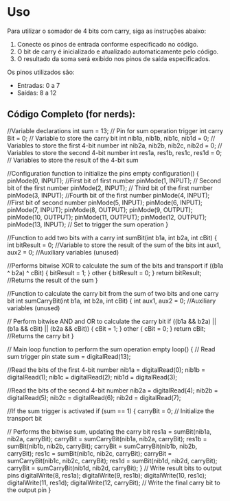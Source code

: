 # Uso

Para utilizar o somador de 4 bits com carry, siga as instruções abaixo:

1. Conecte os pinos de entrada conforme especificado no código.
2. O bit de carry é inicializado e atualizado automaticamente pelo código.
3. O resultado da soma será exibido nos pinos de saída especificados.

Os pinos utilizados são:

- Entradas: 0 a 7
- Saídas: 8 a 12

## Código Completo (for nerds): 
//Variable declarations
int sum = 13; // Pin for sum operation trigger
int carry Bit = 0; // Variable to store the carry bit
int nib1a, nib1b, nib1c, nib1d = 0; // Variables to store the first 4-bit number
int nib2a, nib2b, nib2c, nib2d = 0; // Variables to store the second 4-bit number
int res1a, res1b, res1c, res1d = 0; // Variables to store the result of the 4-bit sum

//Configuration function to initialize the pins
empty configuration() {
 pinMode(0, INPUT); //First bit of first number
 pinMode(1, INPUT); // Second bit of the first number
 pinMode(2, INPUT); // Third bit of the first number
 pinMode(3, INPUT); //Fourth bit of the first number
 pinMode(4, INPUT); //First bit of second number
 pinMode(5, INPUT); 
 pinMode(6, INPUT); 
 pinMode(7, INPUT); 
 pinMode(8, OUTPUT); 
 pinMode(9, OUTPUT); 
 pinMode(10, OUTPUT); 
 pinMode(11, OUTPUT); 
 pinMode(12, OUTPUT); 
 pinMode(13, INPUT); // Set to trigger the sum operation
}

//Function to add two bits with a carry
int sumBit(int b1a, int b2a, int cBit) {
 int bitResult = 0; //Variable to store the result of the sum of the bits
 int aux1, aux2 = 0; //Auxiliary variables (unused)

 //Performs bitwise XOR to calculate the sum of the bits and transport
 if ((b1a ^ b2a) ^ cBit) {
 bitResult = 1;
 } other {
 bitResult = 0;
 }
 return bitResult; //Returns the result of the sum
}

//Function to calculate the carry bit from the sum of two bits and one carry bit
int sumCarryBit(int b1a, int b2a, int cBit) {
 int aux1, aux2 = 0; //Auxiliary variables (unused)

 // Perform bitwise AND and OR to calculate the carry bit
 if ((b1a && b2a) || (b1a && cBit) || (b2a && cBit)) {
 cBit = 1;
 } other {
 cBit = 0;
 }
 return cBit; //Returns the carry bit
}

// Main loop function to perform the sum operation
empty loop() {
 // Read sum trigger pin state
 sum = digitalRead(13);

 //Read the bits of the first 4-bit number
 nib1a = digitalRead(0);
 nib1b = digitalRead(1);
 nib1c = digitalRead(2);
 nib1d = digitalRead(3);

 //Read the bits of the second 4-bit number
 nib2a = digitalRead(4);
 nib2b = digitalRead(5);
 nib2c = digitalRead(6);
 nib2d = digitalRead(7);

 //If the sum trigger is activated
 if (sum == 1) {
 carryBit = 0; // Initialize the transport bit
 
 // Performs the bitwise sum, updating the carry bit
 res1a = sumBit(nib1a, nib2a, carryBit);
 carryBit = sumCarryBit(nib1a, nib2a, carryBit);
 res1b = sumBit(nib1b, nib2b, carryBit);
 carryBit = sumCarryBit(nib1b, nib2b, carryBit);
 res1c = sumBit(nib1c, nib2c, carryBit);
 carryBit = sumCarryBit(nib1c, nib2c, carryBit);
 res1d = sumBit(nib1d, nib2d, carryBit);
 carryBit = sumCarryBit(nib1d, nib2d, carryBit);
 }
 // Write result bits to output pins
 digitalWrite(8, res1a);
 digitalWrite(9, res1b);
 digitalWrite(10, res1c);
 digitalWrite(11, res1d);
 digitalWrite(12, carryBit); // Write the final carry bit to the output pin
}
